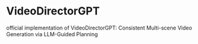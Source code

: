 # VideoDirectorGPT
official implementation of VideoDirectorGPT:  Consistent Multi-scene Video Generation via LLM-Guided Planning
